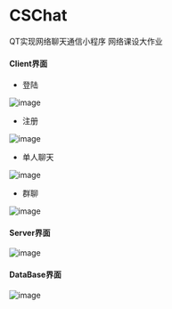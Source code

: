 # CSChat
QT实现网络聊天通信小程序 网络课设大作业

#### Client界面

* 登陆

![image](https://github.com/StuggleForCode/CSChat/blob/master/images/img1.png)

* 注册

![image](https://github.com/StuggleForCode/CSChat/blob/master/images/img2.png)

* 单人聊天

![image](https://github.com/StuggleForCode/CSChat/blob/master/images/img5.png)

* 群聊

![image](https://github.com/StuggleForCode/CSChat/blob/master/images/img6.png)


#### Server界面

![image](https://github.com/StuggleForCode/CSChat/blob/master/images/img3.png)


#### DataBase界面

![image](https://github.com/StuggleForCode/CSChat/blob/master/images/img4.png)

